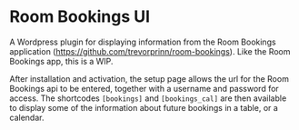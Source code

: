 # Room Bookings UI #

A Wordpress plugin for displaying information from the Room Bookings application (https://github.com/trevorprinn/room-bookings). Like the Room Bookings app, this is a WIP.

After installation and activation, the setup page allows the url for the Room Bookings api to be entered, together with a username and password for access. The shortcodes `[bookings]` and `[bookings_cal]` are then available to display some of the information about future bookings in a table, or a calendar.